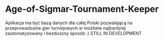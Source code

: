 # Age-of-Sigmar-Tournament-Keeper
Aplikacja ma być bazą danych dla całej Polski pozwalającą na przeprowadzanie gier turniejowych w możliwie najbardziej zautomatyzowany i bezduszny sposób :) STILL IN DEVELOPMENT 
